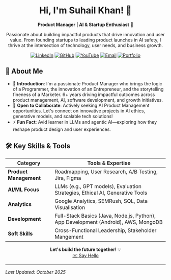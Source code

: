 <div align="center">

# Hi, I'm Suhail Khan! 👋

**Product Manager | AI & Startup Enthusiast** 🚀

Passionate about building impactful products that drive innovation and user value. From founding startups to leading product launches in AI safety, I thrive at the intersection of technology, user needs, and business growth.

[![LinkedIn](https://img.shields.io/badge/LinkedIn-0077B5?style=for-the-badge&logo=linkedin&logoColor=white)]([https://www.linkedin.com/in/suhailkhan/](https://www.linkedin.com/in/iam-suhail))
[![GitHub](https://img.shields.io/badge/GitHub-100000?style=for-the-badge&logo=github&logoColor=white)]([https://github.com/yourusername](https://github.com/im-suhailkhan))
[![YouTube](https://img.shields.io/badge/YouTube-FF0000?style=for-the-badge&logo=youtube&logoColor=white)]([https://www.youtube.com/yourchannel](https://www.youtube.com/@suhail.insights))
[![Email](https://img.shields.io/badge/Email-D14836?style=for-the-badge&logo=gmail&logoColor=white)](mailto:suhailk@tepper.cmu.edu)
[![Portfolio](https://img.shields.io/badge/Portfolio-000000?style=for-the-badge&logo=react&logoColor=white)](https://bizzbucket.co/suhail-khans-portfolio/)

</div>

## 🌟 About Me

- 🔭 **Introduction**: I'm a passionate Product Manager who brings the logic of a Programmer, the innovation of an Entrepreneur, and the storytelling fineness of a Marketer. 
                    6+ years driving impactful outcomes across product management, AI, software development, and growth initiatives.
- 🤝 **Open to Collaborate**: Actively seeking AI Product Management opportunities. Let's connect on innovative projects in AI ethics, generative models, and scalable tech solutions!
- ⚡ **Fun Fact**: Avid learner in LLMs and agentic AI—exploring how they reshape product design and user experiences.

## 🛠 Key Skills & Tools

| Category          | Tools & Expertise |
|-------------------|-------------------|
| **Product Management** | Roadmapping, User Research, A/B Testing, Jira, Figma |
| **AI/ML Focus**   | LLMs (e.g., GPT models), Evaluation Strategies, Ethical AI, Generative Tools |
| **Analytics**     | Google Analytics, SEMRush, SQL, Data Visualisation |
| **Development**   | Full-Stack Basics (Java, Node.js, Python), App Development (Android), AWS, MongoDB |
| **Soft Skills**   | Cross-Functional Leadership, Stakeholder Mangement |

<div align="center">

**Let's build the future together!** 💡  
[✉️ Say Hello](mailto:suhailk@tepper.cmu.edu) 

</div>

---

*Last Updated: October 2025* 
